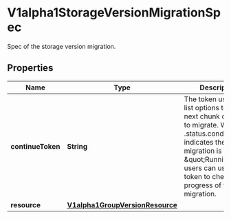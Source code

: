 

# V1alpha1StorageVersionMigrationSpec

Spec of the storage version migration.
## Properties

Name | Type | Description | Notes
------------ | ------------- | ------------- | -------------
**continueToken** | **String** | The token used in the list options to get the next chunk of objects to migrate. When the .status.conditions indicates the migration is \&quot;Running\&quot;, users can use this token to check the progress of the migration. |  [optional]
**resource** | [**V1alpha1GroupVersionResource**](V1alpha1GroupVersionResource.md) |  | 



